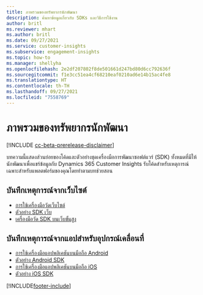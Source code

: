```yaml
---
title: ภาพรวมของทรัพยากรนักพัฒนา
description: ค้นหาข้อมูลเกี่ยวกับ SDKs และวิธีการใช้งาน
author: britl
ms.reviewer: mhart
ms.author: britl
ms.date: 09/27/2021
ms.service: customer-insights
ms.subservice: engagement-insights
ms.topic: how-to
ms.manager: shellyha
ms.openlocfilehash: 2e2df207802f8de501661d247bd80d6cc792636f
ms.sourcegitcommit: f1e3cc51ea4cf68210eaf0210ad6e14b15ac4fe8
ms.translationtype: HT
ms.contentlocale: th-TH
ms.lasthandoff: 09/27/2021
ms.locfileid: "7558769"
---
```

# <a name="developer-resources-overview"></a>ภาพรวมของทรัพยากรนักพัฒนา

[!INCLUDE [cc-beta-prerelease-disclaimer](includes/cc-beta-prerelease-disclaimer.md)]

บทความนี้แสดงส่วนย่อยของโค้ดและตัวอย่างชุดเครื่องมือการพัฒนาซอฟต์แวร์ (SDK) ทั้งหมดที่มีให้นักพัฒนาเพื่อแชร์ข้อมูลกับ Dynamics 365 Customer Insights รับโค้ดสำหรับเหตุการณ์เฉพาะสำหรับแพลตฟอร์มของคุณโดยทำตามบทช่วยสอน

## <a name="capture-events-from-websites"></a>บันทึกเหตุการณ์จากเว็บไซต์

- [การใช้เครื่องมือวัดเว็บไซต์](instrument-website.md)
- [ตัวอย่าง SDK เว็บ](websdk-sample.md)
- [เครื่องมือวัด SDK บนเว็บขั้นสูง](advanced-SDK-implementation.md)

## <a name="capture-events-from-mobile-apps"></a>บันทึกเหตุการณ์จากแอปสำหรับอุปกรณ์เคลื่อนที่

- [การใช้เครื่องมือแอปพลิเคชันบนมือถือ Android](get-started-android.md)
- [ตัวอย่าง Android SDK](androidsdk-sample.md)
- [การใช้เครื่องมือแอปพลิเคชันบนมือถือ iOS](get-started-ios.md)
- [ตัวอย่าง iOS SDK](iossdk-sample.md)

[!INCLUDE[footer-include](../includes/footer-banner.md)]
